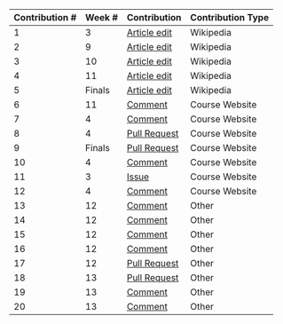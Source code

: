 | Contribution # | Week # | Contribution | Contribution Type |
| -------------- | ------ | ------------ | ----------------- |
| 1 | 3      | [Article edit](https://en.wikipedia.org/wiki/Special:Contributions/BaronMarquis) | Wikipedia |
| 2 | 9      | [Article edit](https://en.wikipedia.org/wiki/Special:Contributions/BaronMarquis) | Wikipedia |
| 3 | 10     | [Article edit](https://en.wikipedia.org/wiki/Special:Contributions/BaronMarquis) | Wikipedia |
| 4 | 11     | [Article edit](https://en.wikipedia.org/wiki/Special:Contributions/BaronMarquis) | Wikipedia |
| 5 | Finals | [Article edit](https://en.wikipedia.org/wiki/Special:Contributions/BaronMarquis) | Wikipedia |
| 6 | 11     | [Comment](https://github.com/joannakl/cs480_s18/issues/25) | Course Website |
| 7 | 4      | [Comment](https://github.com/joannakl/cs480_s18/issues/77) | Course Website |
| 8 | 4      | [Pull Request](https://github.com/joannakl/cs480_s18/pull/83) | Course Website |
| 9 | Finals | [Pull Request](https://github.com/joannakl/cs480_s18/pull/83) | Course Website |
|10 | 4      | [Comment](https://github.com/joannakl/cs480_s18/pull/83) | Course Website |
|11 | 3      | [Issue](https://github.com/joannakl/cs480_s18/issues/39) | Course Website |
|12 | 4      | [Comment](https://github.com/joannakl/cs480_s18/pull/65) | Course Website |
|13 | 12     | [Comment](https://github.com/photonstorm/phaser3-examples/issues/58) | Other |
|14 | 12     | [Comment](https://github.com/photonstorm/phaser3-examples/issues/112) | Other |
|15 | 12     | [Comment](https://github.com/photonstorm/phaser3-examples/issues/119) | Other |
|16 | 12     | [Comment](https://github.com/photonstorm/phaser3-examples/issues/119) | Other |
|17 | 12     | [Pull Request](https://github.com/photonstorm/phaser3-examples/pull/132) | Other |
|18 | 13     | [Pull Request](https://github.com/photonstorm/phaser3-examples/pull/143) | Other |
|19 | 13     | [Comment](https://github.com/photonstorm/phaser3-examples/issues/137) | Other |
|20 | 13     | [Comment](https://github.com/photonstorm/phaser3-examples/issues/65) | Other |
